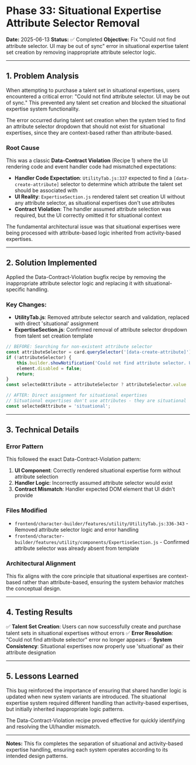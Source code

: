 # Phase 33: Situational Expertise Attribute Selector Removal

**Date:** 2025-06-13
**Status:** ✅ Completed
**Objective:** Fix "Could not find attribute selector. UI may be out of sync" error in situational expertise talent set creation by removing inappropriate attribute selector logic.

---

## 1. Problem Analysis

When attempting to purchase a talent set in situational expertises, users encountered a critical error: "Could not find attribute selector. UI may be out of sync." This prevented any talent set creation and blocked the situational expertise system functionality.

The error occurred during talent set creation when the system tried to find an attribute selector dropdown that should not exist for situational expertises, since they are context-based rather than attribute-based.

### Root Cause

This was a classic **Data-Contract Violation** (Recipe 1) where the UI rendering code and event handler code had mismatched expectations:

- **Handler Code Expectation**: `UtilityTab.js:337` expected to find a `[data-create-attribute]` selector to determine which attribute the talent set should be associated with
- **UI Reality**: `ExpertiseSection.js` rendered talent set creation UI without any attribute selector, as situational expertises don't use attributes
- **Contract Violation**: The handler assumed attribute selection was required, but the UI correctly omitted it for situational context

The fundamental architectural issue was that situational expertises were being processed with attribute-based logic inherited from activity-based expertises.

---

## 2. Solution Implemented

Applied the Data-Contract-Violation bugfix recipe by removing the inappropriate attribute selector logic and replacing it with situational-specific handling.

### Key Changes:
*   **UtilityTab.js**: Removed attribute selector search and validation, replaced with direct 'situational' assignment
*   **ExpertiseSection.js**: Confirmed removal of attribute selector dropdown from talent set creation template

```javascript
// BEFORE: Searching for non-existent attribute selector
const attributeSelector = card.querySelector('[data-create-attribute]');
if (!attributeSelector) {
    this.builder.showNotification('Could not find attribute selector. UI may be out of sync.', 'error');
    element.disabled = false;
    return;
}
const selectedAttribute = attributeSelector ? attributeSelector.value : 'focus';

// AFTER: Direct assignment for situational expertises
// Situational expertises don't use attributes - they are situational
const selectedAttribute = 'situational';
```

---

## 3. Technical Details

### Error Pattern
This followed the exact Data-Contract-Violation pattern:
1. **UI Component**: Correctly rendered situational expertise form without attribute selection
2. **Handler Logic**: Incorrectly assumed attribute selector would exist
3. **Contract Mismatch**: Handler expected DOM element that UI didn't provide

### Files Modified
- `frontend/character-builder/features/utility/UtilityTab.js:336-343` - Removed attribute selector logic and error handling
- `frontend/character-builder/features/utility/components/ExpertiseSection.js` - Confirmed attribute selector was already absent from template

### Architectural Alignment
This fix aligns with the core principle that situational expertises are context-based rather than attribute-based, ensuring the system behavior matches the conceptual design.

---

## 4. Testing Results

✅ **Talent Set Creation**: Users can now successfully create and purchase talent sets in situational expertises without errors
✅ **Error Resolution**: "Could not find attribute selector" error no longer appears
✅ **System Consistency**: Situational expertises now properly use 'situational' as their attribute designation

---

## 5. Lessons Learned

This bug reinforced the importance of ensuring that shared handler logic is updated when new system variants are introduced. The situational expertise system required different handling than activity-based expertises, but initially inherited inappropriate logic patterns.

The Data-Contract-Violation recipe proved effective for quickly identifying and resolving the UI/handler mismatch.

---

**Notes:** This fix completes the separation of situational and activity-based expertise handling, ensuring each system operates according to its intended design patterns.